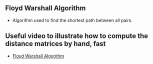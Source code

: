 ## Floyd Warshall Algorithm
- Algorithm used to find the shortest path between all pairs.


## Useful video to illustrate how to compute the distance matrices by hand, fast
- [Floyd Warshall Algorithm](https://www.youtube.com/watch?v=i9SZKy2yTZw)
